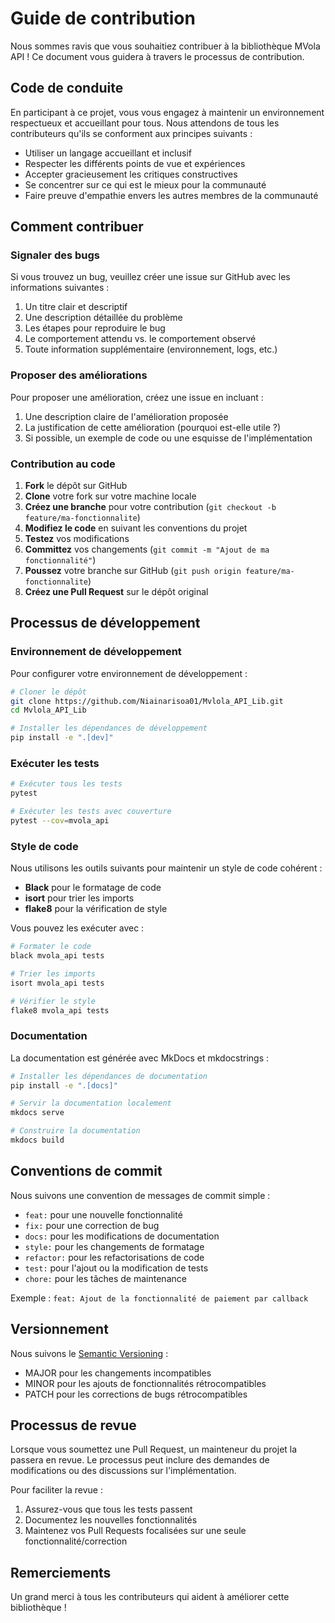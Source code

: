 # Guide de contribution

Nous sommes ravis que vous souhaitiez contribuer à la bibliothèque MVola API ! Ce document vous guidera à travers le processus de contribution.

## Code de conduite

En participant à ce projet, vous vous engagez à maintenir un environnement respectueux et accueillant pour tous. Nous attendons de tous les contributeurs qu'ils se conforment aux principes suivants :

- Utiliser un langage accueillant et inclusif
- Respecter les différents points de vue et expériences
- Accepter gracieusement les critiques constructives
- Se concentrer sur ce qui est le mieux pour la communauté
- Faire preuve d'empathie envers les autres membres de la communauté

## Comment contribuer

### Signaler des bugs

Si vous trouvez un bug, veuillez créer une issue sur GitHub avec les informations suivantes :

1. Un titre clair et descriptif
2. Une description détaillée du problème
3. Les étapes pour reproduire le bug
4. Le comportement attendu vs. le comportement observé
5. Toute information supplémentaire (environnement, logs, etc.)

### Proposer des améliorations

Pour proposer une amélioration, créez une issue en incluant :

1. Une description claire de l'amélioration proposée
2. La justification de cette amélioration (pourquoi est-elle utile ?)
3. Si possible, un exemple de code ou une esquisse de l'implémentation

### Contribution au code

1. **Fork** le dépôt sur GitHub
2. **Clone** votre fork sur votre machine locale
3. **Créez une branche** pour votre contribution (`git checkout -b feature/ma-fonctionnalite`)
4. **Modifiez le code** en suivant les conventions du projet
5. **Testez** vos modifications
6. **Committez** vos changements (`git commit -m "Ajout de ma fonctionnalité"`)
7. **Poussez** votre branche sur GitHub (`git push origin feature/ma-fonctionnalite`)
8. **Créez une Pull Request** sur le dépôt original

## Processus de développement

### Environnement de développement

Pour configurer votre environnement de développement :

```bash
# Cloner le dépôt
git clone https://github.com/Niainarisoa01/Mvlola_API_Lib.git
cd Mvlola_API_Lib

# Installer les dépendances de développement
pip install -e ".[dev]"
```

### Exécuter les tests

```bash
# Exécuter tous les tests
pytest

# Exécuter les tests avec couverture
pytest --cov=mvola_api
```

### Style de code

Nous utilisons les outils suivants pour maintenir un style de code cohérent :

- **Black** pour le formatage de code
- **isort** pour trier les imports
- **flake8** pour la vérification de style

Vous pouvez les exécuter avec :

```bash
# Formater le code
black mvola_api tests

# Trier les imports
isort mvola_api tests

# Vérifier le style
flake8 mvola_api tests
```

### Documentation

La documentation est générée avec MkDocs et mkdocstrings :

```bash
# Installer les dépendances de documentation
pip install -e ".[docs]"

# Servir la documentation localement
mkdocs serve

# Construire la documentation
mkdocs build
```

## Conventions de commit

Nous suivons une convention de messages de commit simple :

- `feat:` pour une nouvelle fonctionnalité
- `fix:` pour une correction de bug
- `docs:` pour les modifications de documentation
- `style:` pour les changements de formatage
- `refactor:` pour les refactorisations de code
- `test:` pour l'ajout ou la modification de tests
- `chore:` pour les tâches de maintenance

Exemple : `feat: Ajout de la fonctionnalité de paiement par callback`

## Versionnement

Nous suivons le [Semantic Versioning](https://semver.org/lang/fr/) :

- MAJOR pour les changements incompatibles
- MINOR pour les ajouts de fonctionnalités rétrocompatibles
- PATCH pour les corrections de bugs rétrocompatibles

## Processus de revue

Lorsque vous soumettez une Pull Request, un mainteneur du projet la passera en revue. Le processus peut inclure des demandes de modifications ou des discussions sur l'implémentation.

Pour faciliter la revue :

1. Assurez-vous que tous les tests passent
2. Documentez les nouvelles fonctionnalités
3. Maintenez vos Pull Requests focalisées sur une seule fonctionnalité/correction

## Remerciements

Un grand merci à tous les contributeurs qui aident à améliorer cette bibliothèque ! 